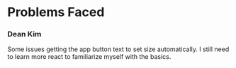 # Problems Faced
### Dean Kim
Some issues getting the app button text to set size automatically. I still need to learn more react to familiarize myself with the basics.
